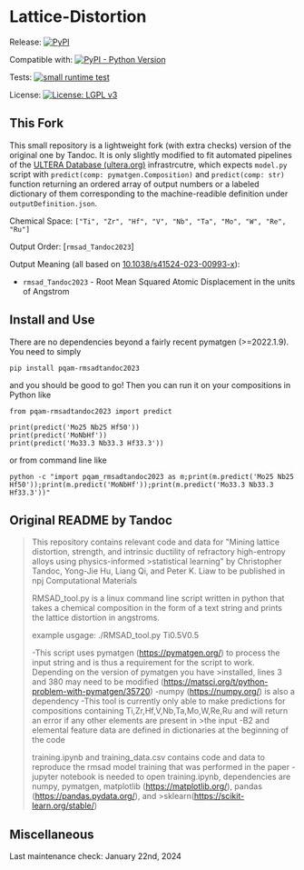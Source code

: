 # Lattice-Distortion

Release: [![PyPI](https://img.shields.io/pypi/v/pqam-rmsadtandoc2023)](https://pypi.org/project/pqam-rmsadtandoc2023)

Compatible with: [![PyPI - Python Version](https://img.shields.io/pypi/pyversions/pqam_RMSADTandoc2023)](https://pypi.org/project/pqam_RMSADTandoc2023)

Tests: [![small runtime test](https://github.com/amkrajewski/pqam_RMSADTandoc2023/actions/workflows/runtimeTesting.yml/badge.svg)](https://github.com/amkrajewski/pqam_RMSADTandoc2023/actions/workflows/runtimeTesting.yml)

License: [![License: LGPL v3](https://img.shields.io/badge/License-LGPL_v3-blue.svg)](https://www.gnu.org/licenses/lgpl-3.0)

## This Fork

This small repository is a lightweight fork (with extra checks) version of the original one by Tandoc. It is only slightly modified to fit automated pipelines of the [ULTERA Database (ultera.org)](https://ultera.org) infrastrcutre, which expects `model.py` script with `predict(comp: pymatgen.Composition)` and `predict(comp: str)` function returning an ordered array of output numbers or a labeled dictionary of them corresponding to the machine-readible definition under `outputDefinition.json`.

Chemical Space: `["Ti", "Zr", "Hf", "V", "Nb", "Ta", "Mo", "W", "Re", "Ru"]`

Output Order: [`rmsad_Tandoc2023`]

Output Meaning (all based on [10.1038/s41524-023-00993-x](https://doi.org/10.1038/s41524-023-00993-x)):
- `rmsad_Tandoc2023` - Root Mean Squared Atomic Displacement in the units of Angstrom

## Install and Use

There are no dependencies beyond a fairly recent pymatgen (>=2022.1.9). You need to simply

    pip install pqam-rmsadtandoc2023

and you should be good to go! Then you can run it on your compositions in Python like

    from pqam-rmsadtandoc2023 import predict
  
    print(predict('Mo25 Nb25 Hf50'))
    print(predict('MoNbHf'))
    print(predict('Mo33.3 Nb33.3 Hf33.3'))
  
or from command line like 

    python -c "import pqam_rmsadtandoc2023 as m;print(m.predict('Mo25 Nb25 Hf50'));print(m.predict('MoNbHf'));print(m.predict('Mo33.3 Nb33.3 Hf33.3'))"
  

## Original README by Tandoc 

>This repository contains relevant code and data for "Mining lattice distortion, strength, and intrinsic ductility of refractory high-entropy alloys using physics-informed >statistical learning" by Christopher Tandoc, Yong-Jie Hu, Liang Qi, and Peter K. Liaw to be published in npj Computational Materials
>
>RMSAD_tool.py is a linux command line script written in python that takes a chemical composition in the form of a text string and prints the lattice distortion in angstroms. 
>
>example usgage: 
>./RMSAD_tool.py Ti0.5V0.5
>
>-This script uses pymatgen (https://pymatgen.org/) to process the input string and is thus a requirement for the script to work. Depending on the version of pymatgen you have >installed, lines 3 and 380 may need to be modified (https://matsci.org/t/python-problem-with-pymatgen/35720)
>-numpy (https://numpy.org/) is also a dependency
>-This tool is currently only able to make predictions for compositions containing Ti,Zr,Hf,V,Nb,Ta,Mo,W,Re,Ru and will return an error if any other elements are present in >the input
>-B2 and elemental feature data are defined in dictionaries at the beginning of the code
>
>training.ipynb and training_data.csv contains code and data to reproduce the rmsad model training that was performed in the paper
>-jupyter notebook is needed to open training.ipynb, dependencies are numpy, pymatgen, matplotlib (https://matplotlib.org/), pandas (https://pandas.pydata.org/), and >sklearn(https://scikit-learn.org/stable/)

## Miscellaneous

Last maintenance check: January 22nd, 2024
